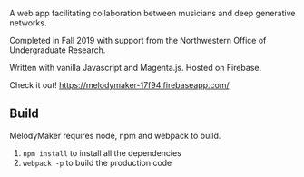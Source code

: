 A web app facilitating collaboration between musicians and deep generative networks.


Completed in Fall 2019 with support from the Northwestern Office of Undergraduate Research.

Written with vanilla Javascript and Magenta.js. Hosted on Firebase.

Check it out! https://melodymaker-17f94.firebaseapp.com/

## Build

MelodyMaker requires node, npm and webpack to build. 

1. `npm install` to install all the dependencies
2. `webpack -p` to build the production code
